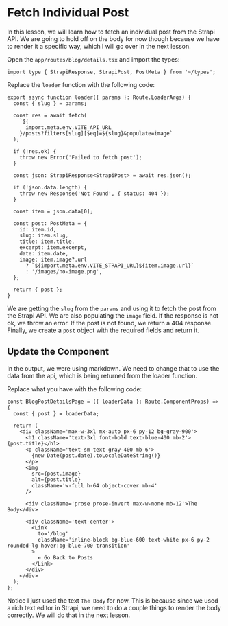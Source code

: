 # Fetch Individual Post

In this lesson, we will learn how to fetch an individual post from the Strapi API. We are going to hold off on the body for now though because we have to render it a specific way, which I will go over in the next lesson.

Open the `app/routes/blog/details.tsx` and import the types:

```tsx
import type { StrapiResponse, StrapiPost, PostMeta } from '~/types';
```

Replace the `loader` function with the following code:

```tsx
export async function loader({ params }: Route.LoaderArgs) {
  const { slug } = params;

  const res = await fetch(
    `${
      import.meta.env.VITE_API_URL
    }/posts?filters[slug][$eq]=${slug}&populate=image`
  );

  if (!res.ok) {
    throw new Error('Failed to fetch post');
  }

  const json: StrapiResponse<StrapiPost> = await res.json();

  if (!json.data.length) {
    throw new Response('Not Found', { status: 404 });
  }

  const item = json.data[0];

  const post: PostMeta = {
    id: item.id,
    slug: item.slug,
    title: item.title,
    excerpt: item.excerpt,
    date: item.date,
    image: item.image?.url
      ? `${import.meta.env.VITE_STRAPI_URL}${item.image.url}`
      : '/images/no-image.png',
  };

  return { post };
}
```

We are getting the `slug` from the `params` and using it to fetch the post from the Strapi API. We are also populating the `image` field. If the response is not ok, we throw an error. If the post is not found, we return a 404 response. Finally, we create a `post` object with the required fields and return it.

## Update the Component

In the output, we were using markdown. We need to change that to use the data from the api, which is being returned from the loader function.

Replace what you have with the following code:

```tsx
const BlogPostDetailsPage = ({ loaderData }: Route.ComponentProps) => {
  const { post } = loaderData;

  return (
    <div className='max-w-3xl mx-auto px-6 py-12 bg-gray-900'>
      <h1 className='text-3xl font-bold text-blue-400 mb-2'>{post.title}</h1>
      <p className='text-sm text-gray-400 mb-6'>
        {new Date(post.date).toLocaleDateString()}
      </p>
      <img
        src={post.image}
        alt={post.title}
        className='w-full h-64 object-cover mb-4'
      />

      <div className='prose prose-invert max-w-none mb-12'>The Body</div>

      <div className='text-center'>
        <Link
          to='/blog'
          className='inline-block bg-blue-600 text-white px-6 py-2 rounded-lg hover:bg-blue-700 transition'
        >
          ← Go Back to Posts
        </Link>
      </div>
    </div>
  );
};
```

Notice I just used the text `The Body` for now. This is because since we used a rich text editor in Strapi, we need to do a couple things to render the body correctly. We will do that in the next lesson.
